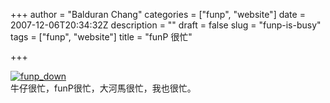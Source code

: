 +++
author = "Balduran Chang"
categories = ["funp", "website"]
date = 2007-12-06T20:34:32Z
description = ""
draft = false
slug = "funp-is-busy"
tags = ["funp", "website"]
title = "funP 很忙"

+++


[![funp_down](http://farm3.static.flickr.com/2065/2091240739_68c1a33bac_m.jpg)](http://www.flickr.com/photos/balduran/2091240739/ "funp_down by balduran, on Flickr")  
 牛仔很忙，funP很忙，大河馬很忙，我也很忙。

